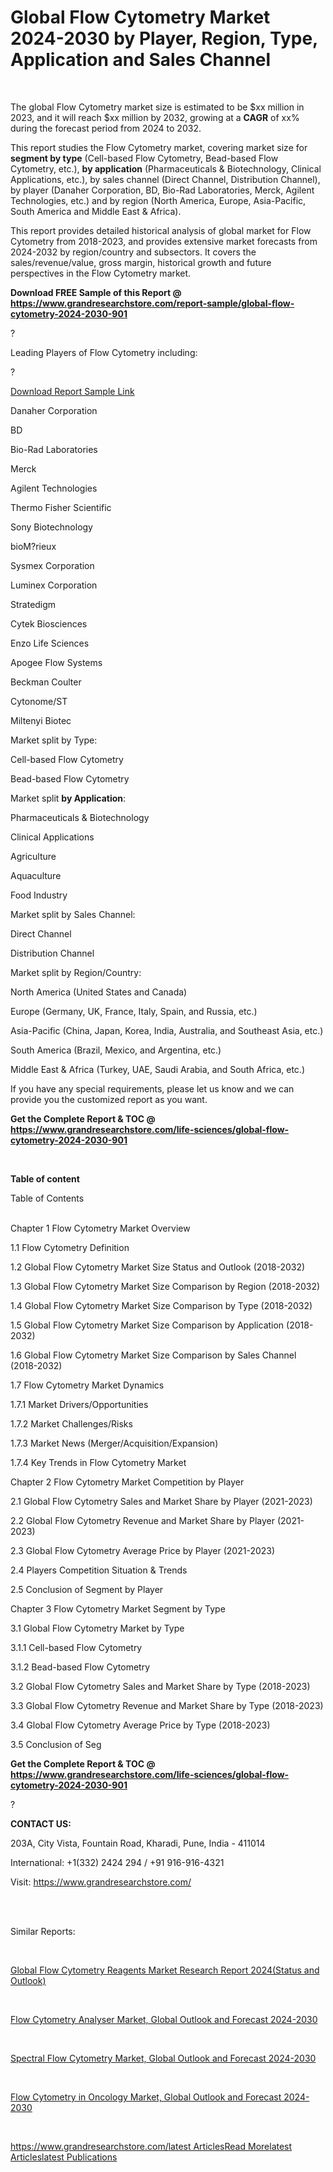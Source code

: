 <h1>Global Flow Cytometry Market 2024-2030 by Player, Region, Type, Application and Sales Channel</h1><br/><p>The global Flow Cytometry market size is estimated to be $xx million in 2023, and it will reach $xx million by 2032, growing at a <strong>CAGR</strong> of xx% during the forecast period from 2024 to 2032.</p>
 
 
 
 <p>This report studies the Flow Cytometry market, covering market size for <strong>segment by type</strong> (Cell-based Flow Cytometry, Bead-based Flow Cytometry, etc.), <strong>by application</strong> (Pharmaceuticals & Biotechnology, Clinical Applications, etc.), by sales channel (Direct Channel, Distribution Channel), by player (Danaher Corporation, BD, Bio-Rad Laboratories, Merck, Agilent Technologies, etc.) and by region (North America, Europe, Asia-Pacific, South America and Middle East & Africa).</p>
 
 
 
 <p>This report provides detailed historical analysis of global market for Flow Cytometry from 2018-2023, and provides extensive market forecasts from 2024-2032 by region/country and subsectors. It covers the sales/revenue/value, gross margin, historical growth and future perspectives in the Flow Cytometry market.</p>
 
 
 
 <div><b>Download FREE Sample of this Report @ <a href="https://www.grandresearchstore.com/report-sample/global-flow-cytometry-2024-2030-901">https://www.grandresearchstore.com/report-sample/global-flow-cytometry-2024-2030-901</a></b></div>
 
 
 
 <p>? </p>
 
 
 
 <p>Leading Players of Flow Cytometry including:</p>
 
 
 
 <p>? </p>
 
 
 
 <p><a href="https://www.grandresearchstore.com/mr-admin/report-sample/global-flow-cytometry-2024-2030-901">Download Report Sample Link</a></p>
 
 
 
 <p>Danaher Corporation</p>
 
 
 
 <p>BD</p>
 
 
 
 <p>Bio-Rad Laboratories</p>
 
 
 
 <p>Merck</p>
 
 
 
 <p>Agilent Technologies</p>
 
 
 
 <p>Thermo Fisher Scientific</p>
 
 
 
 <p>Sony Biotechnology</p>
 
 
 
 <p>bioM?rieux</p>
 
 
 
 <p>Sysmex Corporation</p>
 
 
 
 <p>Luminex Corporation</p>
 
 
 
 <p>Stratedigm</p>
 
 
 
 <p>Cytek Biosciences</p>
 
 
 
 <p>Enzo Life Sciences</p>
 
 
 
 <p>Apogee Flow Systems</p>
 
 
 
 <p>Beckman Coulter</p>
 
 
 
 <p>Cytonome/ST</p>
 
 
 
 <p>Miltenyi Biotec</p>
 
 
 
 <p>Market split by Type:</p>
 
 
 
 <p>Cell-based Flow Cytometry</p>
 
 
 
 <p>Bead-based Flow Cytometry</p>
 
 
 
 <p>Market split <strong>by Application</strong>:</p>
 
 
 
 <p>Pharmaceuticals & Biotechnology</p>
 
 
 
 <p>Clinical Applications</p>
 
 
 
 <p>Agriculture</p>
 
 
 
 <p>Aquaculture</p>
 
 
 
 <p>Food Industry</p>
 
 
 
 <p>Market split by Sales Channel:</p>
 
 
 
 <p>Direct Channel</p>
 
 
 
 <p>Distribution Channel</p>
 
 
 
 <p>Market split by Region/Country:</p>
 
 
 
 <p>North America (United States and Canada)</p>
 
 
 
 <p>Europe (Germany, UK, France, Italy, Spain, and Russia, etc.)</p>
 
 
 
 <p>Asia-Pacific (China, Japan, Korea, India, Australia, and Southeast Asia, etc.)</p>
 
 
 
 <p>South America (Brazil, Mexico, and Argentina, etc.)</p>
 
 
 
 <p>Middle East & Africa (Turkey, UAE, Saudi Arabia, and South Africa, etc.)</p>
 
 
 
 <p>If you have any special requirements, please let us know and we can provide you the customized report as you want.</p>
 
 
 
 <div><b>Get the Complete Report & TOC @ <a href="https://www.grandresearchstore.com/life-sciences/global-flow-cytometry-2024-2030-901">https://www.grandresearchstore.com/life-sciences/global-flow-cytometry-2024-2030-901</a></b></div>
 
 
 
 <p><br />
 
 <b>Table of content</b></p>
 
 
 
 <p>Table of Contents<br />
 
 <br />
 
 Chapter 1 Flow Cytometry Market Overview<br />
 
 1.1 Flow Cytometry Definition<br />
 
 1.2 Global Flow Cytometry Market Size Status and Outlook (2018-2032)<br />
 
 1.3 Global Flow Cytometry Market Size Comparison by Region (2018-2032)<br />
 
 1.4 Global Flow Cytometry Market Size Comparison by Type (2018-2032)<br />
 
 1.5 Global Flow Cytometry Market Size Comparison by Application (2018-2032)<br />
 
 1.6 Global Flow Cytometry Market Size Comparison by Sales Channel (2018-2032)<br />
 
 1.7 Flow Cytometry Market Dynamics<br />
 
 1.7.1 Market Drivers/Opportunities<br />
 
 1.7.2 Market Challenges/Risks<br />
 
 1.7.3 Market News (Merger/Acquisition/Expansion)<br />
 
 1.7.4 Key Trends in Flow Cytometry Market<br />
 
 Chapter 2 Flow Cytometry Market Competition by Player<br />
 
 2.1 Global Flow Cytometry Sales and Market Share by Player (2021-2023)<br />
 
 2.2 Global Flow Cytometry Revenue and Market Share by Player (2021-2023)<br />
 
 2.3 Global Flow Cytometry Average Price by Player (2021-2023)<br />
 
 2.4 Players Competition Situation & Trends<br />
 
 2.5 Conclusion of Segment by Player<br />
 
 Chapter 3 Flow Cytometry Market Segment by Type<br />
 
 3.1 Global Flow Cytometry Market by Type<br />
 
 3.1.1 Cell-based Flow Cytometry<br />
 
 3.1.2 Bead-based Flow Cytometry<br />
 
 3.2 Global Flow Cytometry Sales and Market Share by Type (2018-2023)<br />
 
 3.3 Global Flow Cytometry Revenue and Market Share by Type (2018-2023)<br />
 
 3.4 Global Flow Cytometry Average Price by Type (2018-2023)<br />
 
 3.5 Conclusion of Seg</p>
 
 
 
 <div><b>Get the Complete Report & TOC @ <a href="https://www.grandresearchstore.com/life-sciences/global-flow-cytometry-2024-2030-901">https://www.grandresearchstore.com/life-sciences/global-flow-cytometry-2024-2030-901</a></b></div>
 
 
 
 <p>? </p>
 
 
 
 <p><b>CONTACT US:</b><br />
 
 203A, City Vista, Fountain Road, Kharadi, Pune, India - 411014<br />
 
 International: +1(332) 2424 294 / +91 916-916-4321<br />
 
 Visit: <a href="https://www.grandresearchstore.com/">https://www.grandresearchstore.com/</a><br />
 
 <br />
 
 <br />
 
 Similar Reports:<br />
 
 <br />
 
 <a href="https://www.grandresearchstore.com/life-sciences/global-flow-cytometry-reagents-2024-173">Global Flow Cytometry Reagents Market Research Report 2024(Status and Outlook)</a><br />
 
 <br />
 
 <a href="https://www.grandresearchstore.com/life-sciences/global-flow-cytometry-analyser-forecast-2024-2030-954">Flow Cytometry Analyser Market, Global Outlook and Forecast 2024-2030</a><br />
 
 <br />
 
 <a href="https://www.grandresearchstore.com/life-sciences/global-spectral-flow-cytometry-forecast-2024-2030-322">Spectral Flow Cytometry Market, Global Outlook and Forecast 2024-2030</a><br />
 
 <br />
 
 <a href="https://www.grandresearchstore.com/life-sciences/global-flow-cytometryoncology-forecast-2024-2030-36">Flow Cytometry in Oncology Market, Global Outlook and Forecast 2024-2030</a><br />
 
 <br />
 
 <a href="https://gyeongbokgung.com">https://www.grandresearchstore.com/</a><a href="https://hallyeomaritime.com">latest Articles</a><a href="https://jingwansa.com">Read More</a><a href="https://nguoiviet.jp/">latest Articles</a><a href="https://www.intelmarketresearch.com/">latest Publications</a></p>
